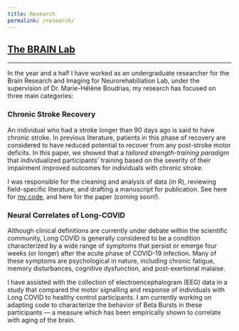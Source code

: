 ```yaml
---
title: Research
permalink: /research/
---
```


## [The BRAIN Lab](https://boudriaslab.com/)
___

In the year and a half I have worked as an undergraduate researcher for the Brain Research and Imaging 
for Neurorehabiliation Lab, under the supervision of Dr. Marie-Hélène Boudrias, my research has focused on three main
categories:

### Chronic Stroke Recovery
An individual who had a stroke longer than 90 days ago is said to have chronic stroke. In previous literature, patients 
in this phase of recovery are considered to have reduced potential to recover from any post-stroke motor deficits.
In this paper, we showed that a *tailored strength-training paradigm* that individualized participants' training based 
on the severity of their impairment improved outcomes for individuals with chronic stroke. 

I was responsible for the cleaning and analysis of data (in R), reviewing field-specific literature, and drafting a 
manuscript for publication. See here for [my code](https://github.com/yshahzad/TST-Longitudinal-BRAIN), and here for the paper (coming soon!).

### Neural Correlates of Long-COVID
Although clinical definitions are currently under debate within the scientific community, Long COVID is 
generally considered to be a condition characterized by a wide range of symptoms that persist or emerge four weeks 
(or longer) after the acute phase of COVID-19 infection. Many of these symptoms are psychological in nature, including 
chronic fatigue, memory disturbances, cognitive dysfunction, and post-exertional malaise. 

I have assisted with the collection of electroencephalogram (EEG) data in a study that compared the motor signalling 
and response of individuals with Long COVID to healthy control participants. I am currently working on adapting code
to characterize the behavior of Beta Bursts in these participants — a measure which has been empirically shown to
correlate with aging of the brain.
